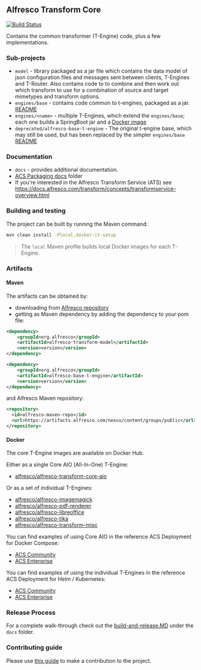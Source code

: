 ## Alfresco Transform Core
[![Build Status](https://travis-ci.com/Alfresco/alfresco-transform-core.svg?branch=master)](https://travis-ci.com/Alfresco/alfresco-transform-core)

Contains the common transformer (T-Engine) code, plus a few implementations.

### Sub-projects

* `model` - library packaged as a jar file which contains the data model of json
 configuration files and messages sent between clients, T-Engines and T-Router. Also contains code to
 to combine and then work out which transform to use for a combination of source and target mimetypes
 and transform options.
* `engines/base` - contains code common to t-engines, packaged as a jar.
  [README](https://github.com/Alfresco/alfresco-transform-core/blob/master/engines/base/README.md)
* `engines/<name>` - multiple T-Engines, which extend the `engines/base`; each one builds a SpringBoot jar
  and a [Docker image](https://github.com/Alfresco/alfresco-transform-core#docker)
* `deprecated/alfresco-base-t-engine` - The original t-engine base, which may still be used, 
  but has been replaced by the simpler `engines/base` 
  [README](https://github.com/Alfresco/alfresco-transform-core/blob/master/deprecated/alfresco-base-t-engine/README.md)

### Documentation

* `docs` - provides additional documentation.
* [ACS Packaging docs](https://github.com/Alfresco/acs-packaging/tree/master/docs) folder
* If you're interested in the Alfresco Transform Service (ATS) see https://docs.alfresco.com/transform/concepts/transformservice-overview.html

### Building and testing

The project can be built by running the Maven command:
```bash
mvn clean install -Plocal,docker-it-setup
```
> The `local` Maven profile builds local Docker images for each T-Engine.

### Artifacts

#### Maven
The artifacts can be obtained by:
* downloading from [Alfresco repository](https://artifacts.alfresco.com/nexus/content/groups/public)
* getting as Maven dependency by adding the dependency to your pom file:
```xml
<dependency>
    <groupId>org.alfresco</groupId>
    <artifactId>alfresco-transform-model</artifactId>
    <version>version</version>
</dependency>

<dependency>
    <groupId>org.alfresco</groupId>
    <artifactId>alfresco-base-t-engine</artifactId>
    <version>version</version>
</dependency>
```
and Alfresco Maven repository:
```xml
<repository>
  <id>alfresco-maven-repo</id>
  <url>https://artifacts.alfresco.com/nexus/content/groups/public</url>
</repository>
```

#### Docker
The core T-Engine images are available on Docker Hub. 

Either as a single Core AIO (All-In-One) T-Engine:
* [alfresco/alfresco-transform-core-aio](https://hub.docker.com/r/alfresco/alfresco-transform-core-aio)

Or as a set of individual T-Engines:
* [alfresco/alfresco-imagemagick](https://hub.docker.com/r/alfresco/alfresco-imagemagick)
* [alfresco/alfresco-pdf-renderer](https://hub.docker.com/r/alfresco/alfresco-pdf-renderer)
* [alfresco/alfresco-libreoffice](https://hub.docker.com/r/alfresco/alfresco-libreoffice)
* [alfresco/alfresco-tika](https://hub.docker.com/r/alfresco/alfresco-tika)
* [alfresco/alfresco-transform-misc](https://hub.docker.com/r/alfresco/alfresco-transform-misc)

You can find examples of using Core AIO in the reference ACS Deployment for Docker Compose:
* [ACS Community](https://github.com/Alfresco/acs-deployment/blob/master/docker-compose/community-docker-compose.yml)
* [ACS Enterprise](https://github.com/Alfresco/acs-deployment/blob/master/docker-compose/docker-compose.yml)

You can find examples of using the individual T-Engines in the reference ACS Deployment for Helm / Kubernetes:
* [ACS Community](https://github.com/Alfresco/acs-deployment/blob/master/helm/alfresco-content-services/community_values.yaml)
* [ACS Enterprise](https://github.com/Alfresco/acs-deployment/blob/master/helm/alfresco-content-services/values.yaml)

### Release Process

For a complete walk-through check out the
[build-and-release.MD](https://github.com/Alfresco/alfresco-transform-core/tree/master/docs/build-and-release.md)
under the `docs` folder.

### Contributing guide

Please use [this guide](https://github.com/Alfresco/alfresco-repository/blob/master/CONTRIBUTING.md)
to make a contribution to the project.
